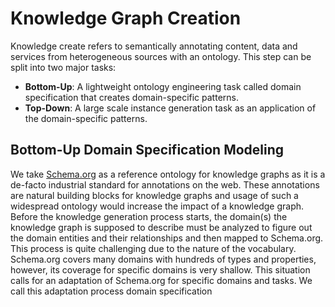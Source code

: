 # Knowledge Graph Creation


Knowledge create refers to semantically annotating content, data and services from 
heterogeneous sources with an ontology. This step can be split into two major tasks:

- **Bottom-Up**: A lightweight ontology engineering task called domain specification that creates domain-specific patterns.
- **Top-Down**: A large scale instance generation task as an application of the domain-specific patterns.


## Bottom-Up Domain Specification Modeling

We take [Schema.org](https://schema.org/) as a reference ontology for knowledge graphs as it is a de-facto industrial standard for annotations on the web. These annotations are natural building blocks for knowledge graphs and usage of such a widespread ontology would increase the impact of a knowledge graph. Before the knowledge generation process starts, the domain(s) the knowledge graph is supposed to describe must be analyzed to figure out the domain entities and their relationships and then mapped to Schema.org. This process is quite challenging due to the nature of the vocabulary. Schema.org covers many domains with hundreds of types and properties, however, its coverage for specific domains is very shallow. This situation calls for an adaptation of Schema.org for specific domains and tasks. We call this adaptation process domain specification



